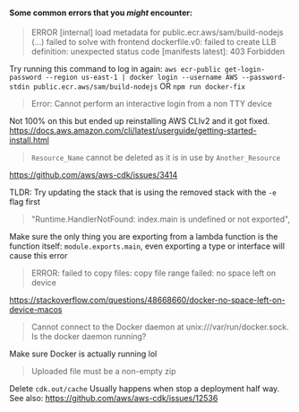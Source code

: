 #### Some common errors that you _might_ encounter:

> ERROR [internal] load metadata for public.ecr.aws/sam/build-nodejs (...) failed to solve with frontend dockerfile.v0: failed to create LLB definition: unexpected status code [manifests latest]: 403 Forbidden

Try running this command to log in again: `aws ecr-public get-login-password --region us-east-1 | docker login --username AWS --password-stdin public.ecr.aws/sam/build-nodejs` OR `npm run docker-fix`

> Error: Cannot perform an interactive login from a non TTY device

Not 100% on this but ended up reinstalling AWS CLIv2 and it got fixed.
https://docs.aws.amazon.com/cli/latest/userguide/getting-started-install.html

> `Resource_Name` cannot be deleted as it is in use by `Another_Resource`

https://github.com/aws/aws-cdk/issues/3414

TLDR: Try updating the stack that is using the removed stack with the `-e` flag first

> "Runtime.HandlerNotFound: index.main is undefined or not exported",

Make sure the only thing you are exporting from a lambda function is the function itself: `module.exports.main`, even exporting a type or interface will cause this error

> ERROR: failed to copy files: copy file range failed: no space left on device

https://stackoverflow.com/questions/48668660/docker-no-space-left-on-device-macos

> Cannot connect to the Docker daemon at unix:///var/run/docker.sock. Is the docker daemon running?

Make sure Docker is actually running lol

> Uploaded file must be a non-empty zip

Delete `cdk.out/cache`
Usually happens when stop a deployment half way. See also: https://github.com/aws/aws-cdk/issues/12536
